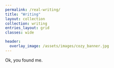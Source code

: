 ```yaml
---
permalink: /real-writing/
title: "Writing"
layout: collection
collection: writing
entries_layout: grid
classes: wide

header:
  overlay_image: /assets/images/cozy_banner.jpg
---
```


Ok, you found me. 

<!--
Still to write up:
Poems
Philosophy rants
Friendship/consulting/authenticity/stanford
Scholastic Essay
-->